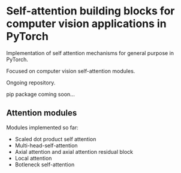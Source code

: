 # Self-attention building blocks for computer vision applications in PyTorch

Implementation of self attention mechanisms for general purpose in PyTorch. 

Focused on computer vision self-attention modules. 

Ongoing repository. 





pip package coming soon...

## Attention modules

Modules implemented so far:
- Scaled dot product self attention
- Multi-head-self-attention
- Axial attention and axial attention residual block
- Local attention
- Botleneck self-attention 
